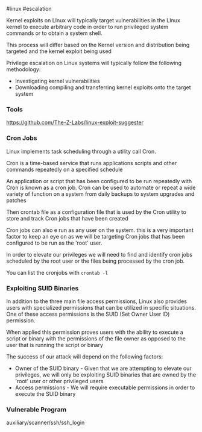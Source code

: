 #linux 
#escalation 

Kernel exploits on LInux will typically target vulnerabilities in the LInux kernel to execute arbitrary code in order to run privileged system commands or to obtain a system shell.

This process will differ based on the Kernel version and distribution being targeted and the kernel exploit being used

Privilege escalation on Linux systems will typically follow the following methodology:
- Investigating kernel vulnerabilities
- Downloading compiling and transferring kernel exploits onto the target system

### Tools
https://github.com/The-Z-Labs/linux-exploit-suggester

### Cron Jobs

Linux implements task scheduling through a utility call Cron.

Cron is a time-based service that runs applications scripts and other commands repeatedly on a specified schedule

An application or script that has been configured to be run repeatedly with Cron is known as a cron job. Cron can be used to automate or repeat a wide variety of function on a system from daily backups to system upgrades and patches

Then crontab file as a configuration file that is used by the Cron utility to store and track Cron jobs that have been created

Cron jobs can also e run as any user on the system. this is a very important factor to keep an eye on as we will be targeting Cron jobs that has been configured to be run as the 'root' user.

In order to elevate our privileges we will need to find and identify cron jobs scheduled by the root user or the files being processed by the cron job.

You can list the cronjobs with `crontab -l`

### Exploiting SUID Binaries

In addition to the three main file access permissions, Linux also provides users with specialized permissions that can be utilized in specific situations. One of these access permissions is the SUID (Set Owner User ID) permission.

When applied this permission proves users with the ability to execute a script or binary with the permissions of the file owner as opposed to the user that is running the script or binary

The success of our attack will depend on the following factors: 
- Owner of the SUID binary - Given that we are attempting to elevate our privileges, we will only be exploiting SUID binaries that are owned by the 'root' user or other privileged users
- Access permissions - We will require executable permissions in order to execute the SUID binary


### Vulnerable Program
auxiliary/scanner/ssh/ssh_login